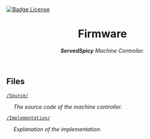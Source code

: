 
[![Badge License]][License]

<div align = center>

# Firmware

***ServedSpicy*** *Machine Controller.*

</div>

<br>

## Files

[`/Source/`][Source]

    *The source code of the machine controller.*

[`/Implementation/`][Implementation]

    *Explanation of the implementation.*

<br>


<!--   🌶  🌶  🌶  🌶  🌶  🌶  🌶  🌶  🌶  🌶  🌶  🌶  🌶  🌶  🌶  🌶  🌶   -->

[Implementation]: Implementation
[License]: LICENSE
[Source]: Source

[Bundler]: https://github.com/ServedSpicy/Bundle
[Deno]: https://deno.land/



<!--   🌶  🌶  🌶  🌶  🌶  🌶  🌶    Badges    🌶  🌶  🌶  🌶  🌶  🌶  🌶   -->

[Badge License]: https://img.shields.io/badge/License-AGPL_v3-blue.svg?style=for-the-badge
